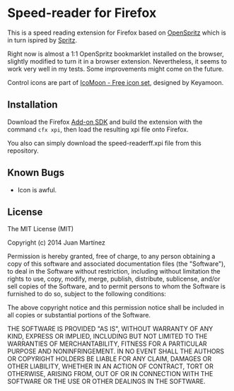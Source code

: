# Speed-reader for Firefox
This is a speed reading extension for Firefox based on [OpenSpritz](https://github.com/Miserlou/OpenSpritz)
which is in turn ispired by [Spritz](http://www.spritzinc.com/).

Right now is almost a 1:1 OpenSpritz bookmarklet installed on the browser,
slightly modified to turn it in a browser extension. Nevertheless, it seems
to work very well in my tests. Some improvements might come on the future.

Control icons are part of [IcoMoon - Free icon set](http://icomoon.io/#icons), designed by Keyamoon.

## Installation
Download the Firefox [Add-on SDK](https://developer.mozilla.org/en-US/Add-ons/SDK/Tutorials/Installation)
and build the extension with the command `cfx xpi`, then load the resulting
xpi file onto Firefox.

You also can simply download the speed-readerff.xpi file from this repository.

## Known Bugs
* Icon is awful.

## License
The MIT License (MIT)

Copyright (c) 2014 Juan Martínez

Permission is hereby granted, free of charge, to any person obtaining a copy
of this software and associated documentation files (the "Software"), to deal
in the Software without restriction, including without limitation the rights
to use, copy, modify, merge, publish, distribute, sublicense, and/or sell
copies of the Software, and to permit persons to whom the Software is
furnished to do so, subject to the following conditions:

The above copyright notice and this permission notice shall be included in
all copies or substantial portions of the Software.

THE SOFTWARE IS PROVIDED "AS IS", WITHOUT WARRANTY OF ANY KIND, EXPRESS OR
IMPLIED, INCLUDING BUT NOT LIMITED TO THE WARRANTIES OF MERCHANTABILITY,
FITNESS FOR A PARTICULAR PURPOSE AND NONINFRINGEMENT. IN NO EVENT SHALL THE
AUTHORS OR COPYRIGHT HOLDERS BE LIABLE FOR ANY CLAIM, DAMAGES OR OTHER
LIABILITY, WHETHER IN AN ACTION OF CONTRACT, TORT OR OTHERWISE, ARISING FROM,
OUT OF OR IN CONNECTION WITH THE SOFTWARE OR THE USE OR OTHER DEALINGS IN
THE SOFTWARE.
